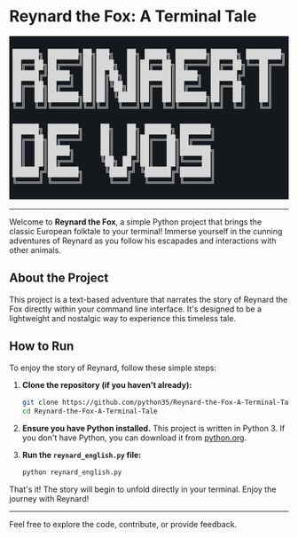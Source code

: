 # Reynard the Fox: A Terminal Tale

<div align="center">
  <img src="DeVos.png" width="1200">
</div>

---

Welcome to **Reynard the Fox**, a simple Python project that brings the classic European folktale to your terminal! Immerse yourself in the cunning adventures of Reynard as you follow his escapades and interactions with other animals.

## About the Project

This project is a text-based adventure that narrates the story of Reynard the Fox directly within your command line interface. It's designed to be a lightweight and nostalgic way to experience this timeless tale.

## How to Run

To enjoy the story of Reynard, follow these simple steps:

1.  **Clone the repository (if you haven't already):**
    ```bash
    git clone https://github.com/python35/Reynard-the-Fox-A-Terminal-Tale.git
    cd Reynard-the-Fox-A-Terminal-Tale
    ```
2.  **Ensure you have Python installed.** This project is written in Python 3. If you don't have Python, you can download it from [python.org](https://www.python.org/).

3.  **Run the `reynard_english.py` file:**
    ```bash
    python reynard_english.py
    ```

That's it! The story will begin to unfold directly in your terminal. Enjoy the journey with Reynard!

---

Feel free to explore the code, contribute, or provide feedback.
